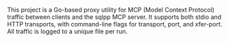 <!-- Use this file to provide workspace-specific custom instructions to Copilot. For more details, visit https://code.visualstudio.com/docs/copilot/copilot-customization#_use-a-githubcopilotinstructionsmd-file -->

This project is a Go-based proxy utility for MCP (Model Context Protocol) traffic between clients and the sqlpp MCP server. It supports both stdio and HTTP transports, with command-line flags for transport, port, and xfer-port. All traffic is logged to a unique file per run.
